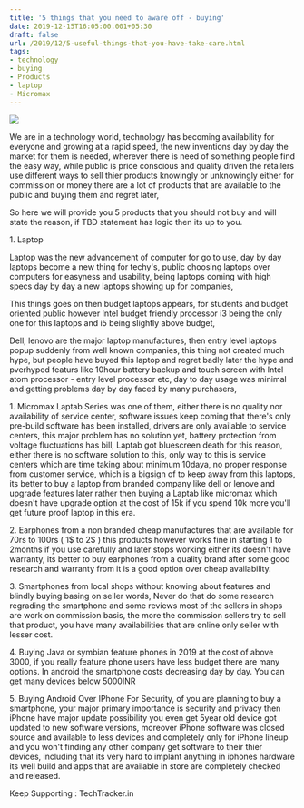 ```yaml
---
title: '5 things that you need to aware off - buying'
date: 2019-12-15T16:05:00.001+05:30
draft: false
url: /2019/12/5-useful-things-that-you-have-take-care.html
tags: 
- technology
- buying
- Products
- laptop
- Micromax
---
```


 [![](https://lh3.googleusercontent.com/-148UEbQqp5o/Xg-U2Od2fhI/AAAAAAAAAd8/evnUFyqBwMUYHy2C9ZAe6NAaiwgd5X9ugCLcBGAsYHQ/s1600/1578079442540248-0.png)](https://lh3.googleusercontent.com/-148UEbQqp5o/Xg-U2Od2fhI/AAAAAAAAAd8/evnUFyqBwMUYHy2C9ZAe6NAaiwgd5X9ugCLcBGAsYHQ/s1600/1578079442540248-0.png) 

  

We are in a technology world, technology has becoming availability for everyone and growing at a rapid speed, the new inventions day by day the market for them is needed, wherever there is need of something people find the easy way, while public is price conscious and quality driven the retailers use different ways to sell thier products knowingly or unknowingly either for commission or money there are a lot of products that are available to the public and buying them and regret later, 

  

So here we will provide you 5 products that you should not buy and will state the reason, if TBD statement has logic then its up to you.

  

1\. Laptop

  

Laptop was the new advancement of computer for go to use, day by day laptops become a new thing for techy's, public choosing laptops over computers for easyness and usability, being laptops coming with high specs day by day a new laptops showing up for companies, 

  

This things goes on then budget laptops appears, for students and budget oriented public however Intel budget friendly processor i3 being the only one for this laptops and i5 being slightly above budget, 

  

Dell, lenovo are the major laptop manufactures, then entry level laptops popup suddenly from well known companies, this thing not created much hype, but people have buyed this laptop and regret badly later the hype and pverhyped featurs like 10hour battery backup and touch screen with Intel atom processor - entry level processor etc, day to day usage was minimal and getting problems day by day faced by many purchasers, 

  

1. Micromax Laptab Series was one of them, either there is no quality nor availability of service center, software issues keep coming that there's only pre-build software has been installed, drivers are only available to service centers, this major problem has no solution yet, battery protection from voltage fluctuations has bill, Laptab got bluescreen death for this reason, either there is no software solution to this, only way to this is service centers which are time taking about minimum 10daya, no proper response from customer service, which is a bigsign of to keep away from this laptops, its better to buy a laptop from branded company like dell or lenove and upgrade features later rather then buying a Laptab like micromax which doesn't have upgrade option at the cost of 15k if you spend 10k more you'll get future proof laptop in this era.

  

2\. Earphones from a non branded cheap manufactures that are available for 70rs to 100rs ( 1$ to 2$ ) this products however works fine in starting 1 to 2months if you use carefully and later stops working either its doesn't have warranty, its better to buy earphones from a quality brand after some good research and warranty from it is a good option over cheap availability.

  

3\. Smartphones from local shops without knowing about features and blindly buying basing on seller words, Never do that do some research regrading the smartphone and some reviews most of the sellers in shops are work on commission basis, the more the commission sellers try to sell that product, you have many availabilities that are online only seller with lesser cost.

  

4\. Buying Java or symbian feature phones in 2019 at the cost of above 3000, if you really feature phone users have less budget there are many options. In android the smartphone costs decreasing day by day. You can get many devices below 5000INR

  

5\. Buying Android Over IPhone For Security, of you are planning to buy a smartphone, your major primary importance is security and privacy then iPhone have major update possibility you even get 5year old device got updated to new software versions, moreover iPhone software was closed source and available to less devices and completely only for iPhone lineup and you won't finding any other company get software to their thier devices, including that its very hard to implant anything in iphones hardware its well build and apps that are available in store are completely checked and released. 

  

Keep Supporting : TechTracker.in